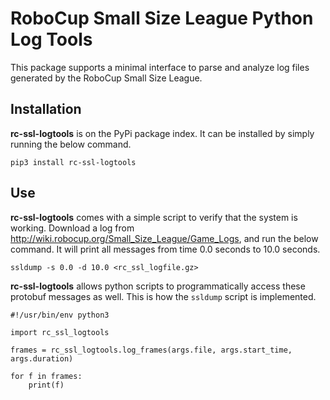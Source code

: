 # RoboCup Small Size League Python Log Tools

This package supports a minimal interface to parse and analyze log files generated by the RoboCup Small Size League.

## Installation
**rc-ssl-logtools** is on the PyPi package index. It can be installed by simply running the below command.
```
pip3 install rc-ssl-logtools
```
## Use
**rc-ssl-logtools** comes with a simple script to verify that the system is working. Download a log from http://wiki.robocup.org/Small_Size_League/Game_Logs, and run the below command. It will print all messages from time 0.0 seconds to 10.0 seconds.
```
ssldump -s 0.0 -d 10.0 <rc_ssl_logfile.gz>
```

**rc-ssl-logtools** allows python scripts to programmatically access these protobuf messages as well. This is how the `ssldump` script is implemented.
```python3
#!/usr/bin/env python3

import rc_ssl_logtools

frames = rc_ssl_logtools.log_frames(args.file, args.start_time, args.duration)

for f in frames:
    print(f)
```
